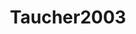 ---
title: Taucher2003
github: https://github.com/Taucher2003
mode: light
transition: 1s
score: 83.2
archetype:
- Badges | Tags | Icons
- Stats and Metrics
- Little Bit of Everything
---